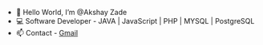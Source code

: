 - 👋 Hello World, I’m @Akshay Zade
- :computer: Software Developer -  JAVA | JavaScript | PHP | MYSQL | PostgreSQL
- 📫 Contact - [Gmail](zadeakshay321@gmail.com)

<!---
AkshayZade1995/AkshayZade1995 is a ✨ special ✨ repository because its `README.md` (this file) appears on your GitHub profile.
You can click the Preview link to take a look at your changes.
--->

